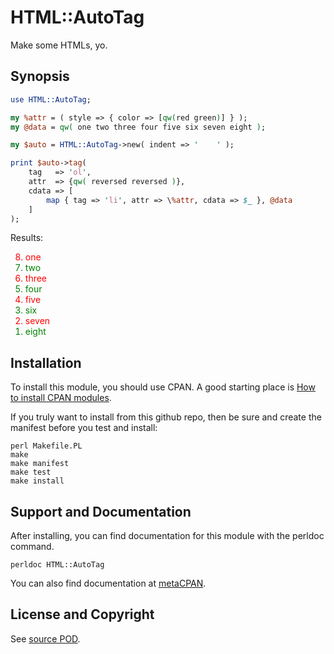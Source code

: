 HTML::AutoTag
=============
Make some HTMLs, yo.

Synopsis
--------
```perl
use HTML::AutoTag;

my %attr = ( style => { color => [qw(red green)] } );
my @data = qw( one two three four five six seven eight );

my $auto = HTML::AutoTag->new( indent => '    ' );

print $auto->tag(
    tag   => 'ol', 
    attr  => {qw( reversed reversed )},
    cdata => [
        map { tag => 'li', attr => \%attr, cdata => $_ }, @data
    ]
);
```
Results:
<ol reversed="reversed">
    <li style="color: red">one</li>
    <li style="color: green">two</li>
    <li style="color: red">three</li>
    <li style="color: green">four</li>
    <li style="color: red">five</li>
    <li style="color: green">six</li>
    <li style="color: red">seven</li>
    <li style="color: green">eight</li>
</ol>

Installation
------------
To install this module, you should use CPAN. A good starting
place is [How to install CPAN modules](http://www.cpan.org/modules/INSTALL.html).

If you truly want to install from this github repo, then
be sure and create the manifest before you test and install:
```
perl Makefile.PL
make
make manifest
make test
make install
```

Support and Documentation
-------------------------
After installing, you can find documentation for this module with the
perldoc command.
```
perldoc HTML::AutoTag
```
You can also find documentation at [metaCPAN](https://metacpan.org/pod/HTML::AutoTag).

License and Copyright
---------------------
See [source POD](/lib/HTML/AutoTag.pm).
